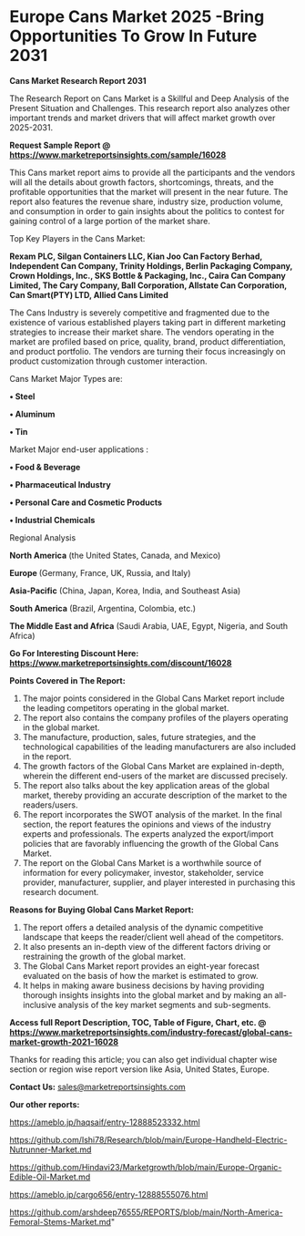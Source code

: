 # Europe Cans Market 2025 -Bring Opportunities To Grow In Future 2031

<strong>Cans Market Research Report 2031</strong>

The Research Report on Cans Market is a Skillful and Deep Analysis of the Present Situation and Challenges. This research report also analyzes other important trends and market drivers that will affect market growth over 2025-2031.

<strong>Request Sample Report @ <a href=https://www.marketreportsinsights.com/sample/16028>https://www.marketreportsinsights.com/sample/16028</a></strong>

This Cans market report aims to provide all the participants and the vendors will all the details about growth factors, shortcomings, threats, and the profitable opportunities that the market will present in the near future. The report also features the revenue share, industry size, production volume, and consumption in order to gain insights about the politics to contest for gaining control of a large portion of the market share.

Top Key Players in the Cans Market:

<strong>Rexam PLC, Silgan Containers LLC, Kian Joo Can Factory Berhad, Independent Can Company, Trinity Holdings, Berlin Packaging Company, Crown Holdings, Inc., SKS Bottle & Packaging, Inc., Caira Can Company Limited, The Cary Company, Ball Corporation, Allstate Can Corporation, Can Smart(PTY) LTD, Allied Cans Limited</strong>

The Cans Industry is severely competitive and fragmented due to the existence of various established players taking part in different marketing strategies to increase their market share. The vendors operating in the market are profiled based on price, quality, brand, product differentiation, and product portfolio. The vendors are turning their focus increasingly on product customization through customer interaction.

Cans Market Major Types are:

<strong>• Steel

• Aluminum

• Tin</strong>

Market Major end-user applications :

<strong>• Food & Beverage

• Pharmaceutical Industry

• Personal Care and Cosmetic Products

• Industrial Chemicals</strong>

Regional Analysis

</u><strong><b>North America</b></strong> (the United States, Canada, and Mexico)

<strong><b>Europe </b></strong>(Germany, France, UK, Russia, and Italy)

<strong><b>Asia-Pacific</b></strong> (China, Japan, Korea, India, and Southeast Asia)

<strong><b>South America</b></strong> (Brazil, Argentina, Colombia, etc.)

<strong><b>The Middle East and Africa</b></strong> (Saudi Arabia, UAE, Egypt, Nigeria, and South Africa)

<strong>Go For Interesting Discount Here: <a href=https://www.marketreportsinsights.com/discount/16028>https://www.marketreportsinsights.com/discount/16028</a></strong>

<strong>Points Covered in The Report:</strong>
<ol>
  <li>The major points considered in the Global Cans Market report include the leading competitors operating in the global market.</li>
  <li>The report also contains the company profiles of the players operating in the global market.</li>
  <li>The manufacture, production, sales, future strategies, and the technological capabilities of the leading manufacturers are also included in the report.</li>
  <li>The growth factors of the Global Cans Market are explained in-depth, wherein the different end-users of the market are discussed precisely.</li>
  <li>The report also talks about the key application areas of the global market, thereby providing an accurate description of the market to the readers/users.</li>
  <li>The report incorporates the SWOT analysis of the market. In the final section, the report features the opinions and views of the industry experts and professionals. The experts analyzed the export/import policies that are favorably influencing the growth of the Global Cans Market.</li>
  <li>The report on the Global Cans Market is a worthwhile source of information for every policymaker, investor, stakeholder, service provider, manufacturer, supplier, and player interested in purchasing this research document.</li>
</ol>
<strong>Reasons for Buying Global Cans Market Report:</strong>

<ol>
  <li>The report offers a detailed analysis of the dynamic competitive landscape that keeps the reader/client well ahead of the competitors.</li>
  <li>It also presents an in-depth view of the different factors driving or restraining the growth of the global market.</li>
  <li>The Global Cans Market report provides an eight-year forecast evaluated on the basis of how the market is estimated to grow.</li>
  <li>It helps in making aware business decisions by having providing thorough insights insights into the global market and by making an all-inclusive analysis of the key market segments and sub-segments.</li>
</ol>
<strong>Access full Report Description, TOC, Table of Figure, Chart, etc. @ <a href=https://www.marketreportsinsights.com/industry-forecast/global-cans-market-growth-2021-16028>https://www.marketreportsinsights.com/industry-forecast/global-cans-market-growth-2021-16028</a></strong>


Thanks for reading this article; you can also get individual chapter wise section or region wise report version like Asia, United States, Europe.

<strong>Contact Us:</strong>
sales@marketreportsinsights.com

<strong>Our other reports:</strong>

<a href=https://ameblo.jp/haqsaif/entry-12888523332.html>https://ameblo.jp/haqsaif/entry-12888523332.html</a>

<a href=https://github.com/Ishi78/Research/blob/main/Europe-Handheld-Electric-Nutrunner-Market.md>https://github.com/Ishi78/Research/blob/main/Europe-Handheld-Electric-Nutrunner-Market.md</a>

<a href=https://github.com/Hindavi23/Marketgrowth/blob/main/Europe-Organic-Edible-Oil-Market.md>https://github.com/Hindavi23/Marketgrowth/blob/main/Europe-Organic-Edible-Oil-Market.md</a>

<a href=https://ameblo.jp/cargo656/entry-12888555076.html>https://ameblo.jp/cargo656/entry-12888555076.html</a>

<a href=https://github.com/arshdeep76555/REPORTS/blob/main/North-America-Femoral-Stems-Market.md>https://github.com/arshdeep76555/REPORTS/blob/main/North-America-Femoral-Stems-Market.md</a>"
